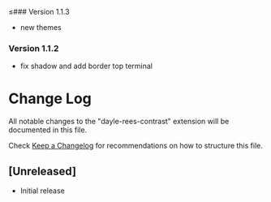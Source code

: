 ≤### Version 1.1.3

* new themes

### Version 1.1.2

* fix shadow and add border top terminal

# Change Log

All notable changes to the "dayle-rees-contrast" extension will be documented in this file.

Check [Keep a Changelog](http://keepachangelog.com/) for recommendations on how to structure this file.

## [Unreleased]

* Initial release
